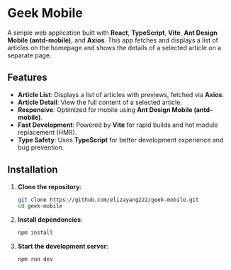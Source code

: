 # Geek Mobile

A simple web application built with **React**, **TypeScript**, **Vite**, **Ant Design Mobile (antd-mobile)**, and **Axios**. This app fetches and displays a list of articles on the homepage and shows the details of a selected article on a separate page.

## Features

- **Article List**: Displays a list of articles with previews, fetched via **Axios**.
- **Article Detail**: View the full content of a selected article.
- **Responsive**: Optimized for mobile using **Ant Design Mobile (antd-mobile)**.
- **Fast Development**: Powered by **Vite** for rapid builds and hot module replacement (HMR).
- **Type Safety**: Uses **TypeScript** for better development experience and bug prevention.

## Installation

1. **Clone the repository**:
   ```bash
   git clone https://github.com/elizayang222/geek-mobile.git  
   cd geek-mobile
2. **Install dependencies**:
      ```bash
   npm install
3. **Start the development server**: 
   ```bash
   npm run dev
   
